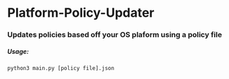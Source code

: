 # Platform-Policy-Updater
### Updates policies based off your OS plaform using a policy file

##### Usage:
`python3 main.py [policy file].json`
